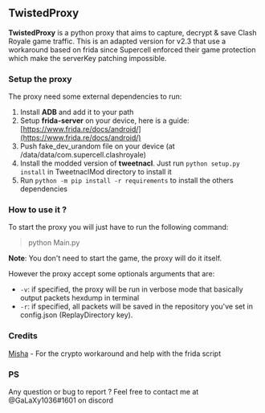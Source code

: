 ## TwistedProxy
**TwistedProxy** is a python proxy that aims to capture, decrypt & save Clash Royale game traffic. This is an adapted version for v2.3 that use a workaround based on frida since Supercell enforced their game protection which make the serverKey patching impossible.

### Setup the proxy
The proxy need some external dependencies to run:

1. Install **ADB** and add it to your path
2. Setup **frida-server** on your device, here is a guide: [https://www.frida.re/docs/android/](https://www.frida.re/docs/android/)
3. Push fake\_dev\_urandom file on your device (at /data/data/com.supercell.clashroyale)
4. Install the modded version of **tweetnacl**. Just run `python setup.py install` in TweetnaclMod directory to install it
5. Run `python -m pip install -r requirements` to install the others dependencies

### How to use it ?

To start the proxy you will just have to run the following command:
> python Main.py

**Note**: You don't need to start the game, the proxy will do it itself.

However the proxy accept some optionals arguments that are:

* `-v`: if specified, the proxy will be run in verbose mode that basically output packets hexdump in terminal
* `-r`: if specified, all packets will be saved in the repository you've set in config.json (ReplayDirectory key).

### Credits

[Misha](https://github.com/MISHA-CRDEV) - For the crypto workaround and help with the frida script

### PS

Any question or bug to report ? Feel free to contact me at @GaLaXy1036#1601 on discord